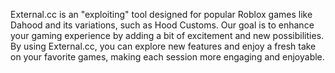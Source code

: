 External.cc is an "exploiting" tool designed for popular Roblox games like Dahood and its variations, such as Hood Customs. Our goal is to enhance your gaming experience by adding a bit of excitement and new possibilities. By using External.cc, you can explore new features and enjoy a fresh take on your favorite games, making each session more engaging and enjoyable.
